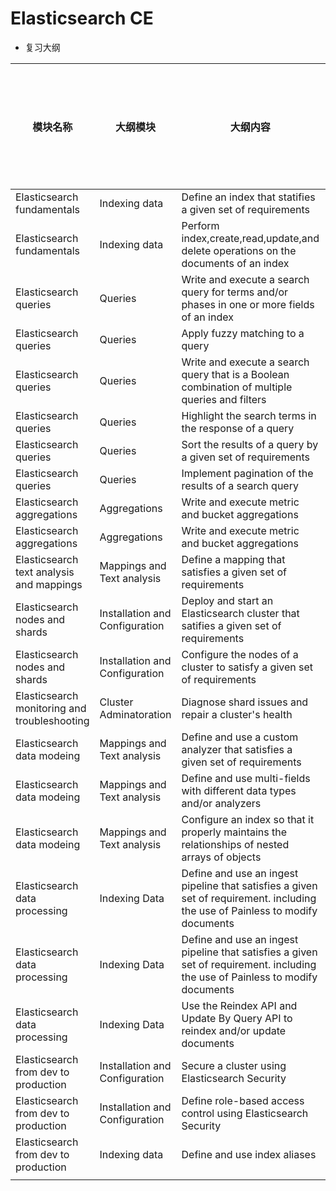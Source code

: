 # Elasticsearch CE

- 复习大纲

| 模块名称                                      | 大纲模块                        | 大纲内容                                                     | 文档                         | 章节                                                         | 实际进度/计划进度 |
| --------------------------------------------- | ------------------------------- | ------------------------------------------------------------ | ---------------------------- | ------------------------------------------------------------ | ----------------- |
| Elasticsearch fundamentals                    | Indexing data                   | Define an index  that statifies a given set of requirements  | Elasticsearch  Reference     | Indices APIs                                                 |                   |
| Elasticsearch  fundamentals                   | Indexing data                   | Perform  index,create,read,update,and delete operations      on the documents of an index | Elasticsearch  Reference     | Document APIs                                                |                   |
| Elasticsearch  queries                        | Queries                         | Write  and execute a search query for terms and/or phases      in one or more fields of an index | Elasticsearch  Reference     | Query DSL Search  APIs                                       |                   |
| Elasticsearch  queries                        | Queries                         | Apply fuzzy  matching to a query                             | Elasticsearch  Reference     | API convertions                                              |                   |
| Elasticsearch  queries                        | Queries                         | Write  and execute a search query that is a Boolean      combination of multiple queries and filters | Elasticsearch  Reference     | Query DSL                                                    |                   |
| Elasticsearch  queries                        | Queries                         | Highlight the  search terms in the response of a query       | Elasticsearch  Reference     | Search APIs                                                  |                   |
| Elasticsearch  queries                        | Queries                         | Sort the results of  a query by a given set of requirements  | Elasticsearch  Reference     | Search APIs                                                  |                   |
| Elasticsearch  queries                        | Queries                         | Implement  pagination of the results of a search query       | Elasticsearch  Reference     | Search APIs                                                  |                   |
| Elasticsearch aggregations                    | Aggregations                    | Write and execute  metric and bucket aggregations            | Elasticsearch  Reference     | Aggregations                                                 |                   |
| Elasticsearch aggregations                    | Aggregations                    | Write and execute  metric and bucket aggregations            | Elasticsearch  Reference     | Aggregations                                                 |                   |
| Elasticsearch text analysis and mappings      | Mappings and Text  analysis     | Define a mapping  that satisfies a given set of requirements | Elasticsearch  Reference     | Indices APIs  Mapping                                        |                   |
| Elasticsearch nodes and shards                | Installation and  Configuration | Deploy  and start an Elasticsearch cluster that satifies a      given set of requirements | Elasticsearch  Reference     | Set up  Elasticsearch                                        |                   |
| Elasticsearch nodes and shards                | Installation and  Configuration | Configure the nodes  of a cluster to satisfy a given set of requirements | Elasticsearch  Reference     | Modules                                                      |                   |
| Elasticsearch  monitoring and troubleshooting | Cluster  Adminatoration         | Diagnose shard  issues and repair a cluster's health         | Elasticsearch  Reference     | Cluster  APIs      cat APIs     Indices APIs                 |                   |
| Elasticsearch data  modeing                   | Mappings and Text  analysis     | Define and use a  custom analyzer that satisfies a given set of requirements | Elasticsearch  Reference     | Analysis indices  APIs                                       |                   |
| Elasticsearch data  modeing                   | Mappings and Text  analysis     | Define and use  multi-fields with different data types and/or analyzers | Elasticsearch  Reference     | Mapping                                                      |                   |
| Elasticsearch data  modeing                   | Mappings and Text  analysis     | Configure  an index so that it properly maintains the      relationships of nested arrays of objects | Elasticsearch  Reference     | Mapping     Query DSL     Aggregations                       |                   |
| Elasticsearch  data processing                | Indexing Data                   | Define  and use an ingest pipeline that satisfies a given set of requirement.     including the use of Painless to modify documents | Elasticsearch  Reference     | Ingest  Nodes     Scripting     Search APIs     Query DSL     Aggregations |                   |
| Elasticsearch  data processing                | Indexing Data                   | Define  and use an ingest pipeline that satisfies a given set of requirement.     including the use of Painless to modify documents | Painless Scripting  Language | Painless     Guide     Painless      API Reference           |                   |
| Elasticsearch  data processing                | Indexing Data                   | Use the Reindex API  and Update By Query API to reindex and/or update documents | Elasticsearch  Reference     | Document  APIs                                               |                   |
| Elasticsearch from  dev to production         | Installation and Configuration  | Secure a cluster  using Elasticsearch Security               | Elastic Stack  Overview      | Securing  the Elastic Stack                                  |                   |
| Elasticsearch from  dev to production         | Installation and  Configuration | Define role-based  access control using Elasticsearch Security | Elastic Stack  Overview      | Securing  the Elastic Stack                                  |                   |
| Elasticsearch from  dev to production         | Indexing data                   | Define and use  index aliases                                | Elasticsearch  Reference     | Indices  APIs                                                |                   |
|                                               |                                 |                                                              |                              |                                                              |                   |



